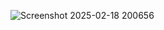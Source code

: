 ![Screenshot 2025-02-18 200656](https://github.com/user-attachments/assets/45b8b27e-7f9c-409a-82f8-31c1d3b8e211)

